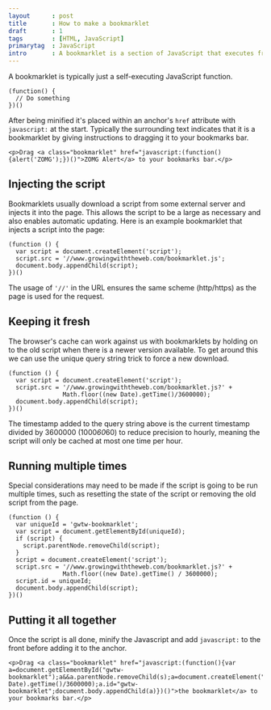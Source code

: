 ```yaml
---
layout      : post
title       : How to make a bookmarklet
draft       : 1
tags        : [HTML, JavaScript]
primarytag  : JavaScript
intro       : A bookmarklet is a section of JavaScript that executes from a browser bookmark.
---
```


A bookmarklet is typically just a self-executing JavaScript function.

<!--prettify lang=js-->
    (function() {
      // Do something
    })()

After being minified it's placed within an anchor's `href` attribute with `javascript:` at the start. Typically the surrounding text indicates that it is a bookmarklet by giving instructions to dragging it to your bookmarks bar.

<!--prettify lang=html-->
    <p>Drag <a class="bookmarklet" href="javascript:(function(){alert('ZOMG');})()">ZOMG Alert</a> to your bookmarks bar.</p>



## Injecting the script

Bookmarklets usually download a script from some external server and injects it into the page. This allows the script to be a large as necessary and also enables automatic updating. Here is an example bookmarklet that injects a script into the page:

<!--prettify lang=js-->
    (function () {
      var script = document.createElement('script');
      script.src = '//www.growingwiththeweb.com/bookmarklet.js';
      document.body.appendChild(script);
    })()

The usage of `'//'` in the URL ensures the same scheme (http/https) as the page is used for the request.



## Keeping it fresh

The browser's cache can work against us with bookmarklets by holding on to the old script when there is a newer version available. To get around this we can use the unique query string trick to force a new download.

<!--prettify lang=js-->
    (function () {
      var script = document.createElement('script');
      script.src = '//www.growingwiththeweb.com/bookmarklet.js?' + 
                   Math.floor((new Date).getTime()/3600000);
      document.body.appendChild(script);
    })()

The timestamp added to the query string above is the current timestamp divided by 3600000 (1000*60*60) to reduce precision to hourly, meaning the script will only be cached at most one time per hour.



## Running multiple times

Special considerations may need to be made if the script is going to be run multiple times, such as resetting the state of the script or removing the old script from the page.

<!--prettify lang=js-->
    (function () {
      var uniqueId = 'gwtw-bookmarklet';
      var script = document.getElementById(uniqueId);
      if (script) {
        script.parentNode.removeChild(script);
      }
      script = document.createElement('script');
      script.src = '//www.growingwiththeweb.com/bookmarklet.js?' + 
                   Math.floor((new Date).getTime() / 3600000);
      script.id = uniqueId;
      document.body.appendChild(script);
    })()



## Putting it all together

Once the script is all done, minify the Javascript and add `javascript:` to the front before adding it to the anchor.

<!--prettify lang=html-->
    <p>Drag <a class="bookmarklet" href="javascript:(function(){var a=document.getElementById("gwtw-bookmarklet");a&&a.parentNode.removeChild(s);a=document.createElement("script");a.src="//www.growingwiththeweb.com/bookmarklet.js?"+Math.floor((new Date).getTime()/3600000);a.id="gwtw-bookmarklet";document.body.appendChild(a)})()">the bookmarklet</a> to your bookmarks bar.</p>